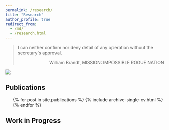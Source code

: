```yaml
---
permalink: /research/
title: "Research"
author_profile: true
redirect_from: 
  - /md/
  - /research.html
---
```


> I can neither confirm nor deny detail of any operation without the secretary's approval.
> <p align="right">William Brandt, MISSION: IMPOSSIBLE ROGUE NATION</p>

<img src="{{site.url}}/images/MI.gif" style="display: block; margin: auto;" />


## Publications

  <ul>{% for post in site.publications %}
    {% include archive-single-cv.html %}
  {% endfor %}</ul>
  
## Work in Progress

  

